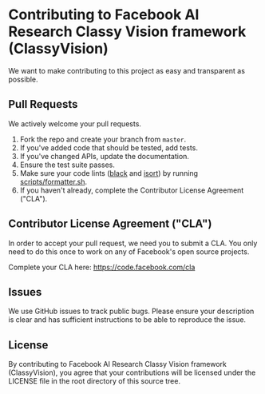 # Contributing to Facebook AI Research Classy Vision framework (ClassyVision)
We want to make contributing to this project as easy and transparent as
possible.

## Pull Requests
We actively welcome your pull requests.

1. Fork the repo and create your branch from `master`.
2. If you've added code that should be tested, add tests.
3. If you've changed APIs, update the documentation.
4. Ensure the test suite passes.
5. Make sure your code lints ([black](https://github.com/psf/black) and [isort](https://github.com/timothycrosley/isort)) by running [scripts/formatter.sh](scripts/formatter.sh).
6. If you haven't already, complete the Contributor License Agreement ("CLA").

## Contributor License Agreement ("CLA")
In order to accept your pull request, we need you to submit a CLA. You only need
to do this once to work on any of Facebook's open source projects.

Complete your CLA here: <https://code.facebook.com/cla>

## Issues
We use GitHub issues to track public bugs. Please ensure your description is
clear and has sufficient instructions to be able to reproduce the issue.

## License
By contributing to Facebook AI Research Classy Vision framework (ClassyVision),
you agree that your contributions will be licensed under the LICENSE file in
the root directory of this source tree.
